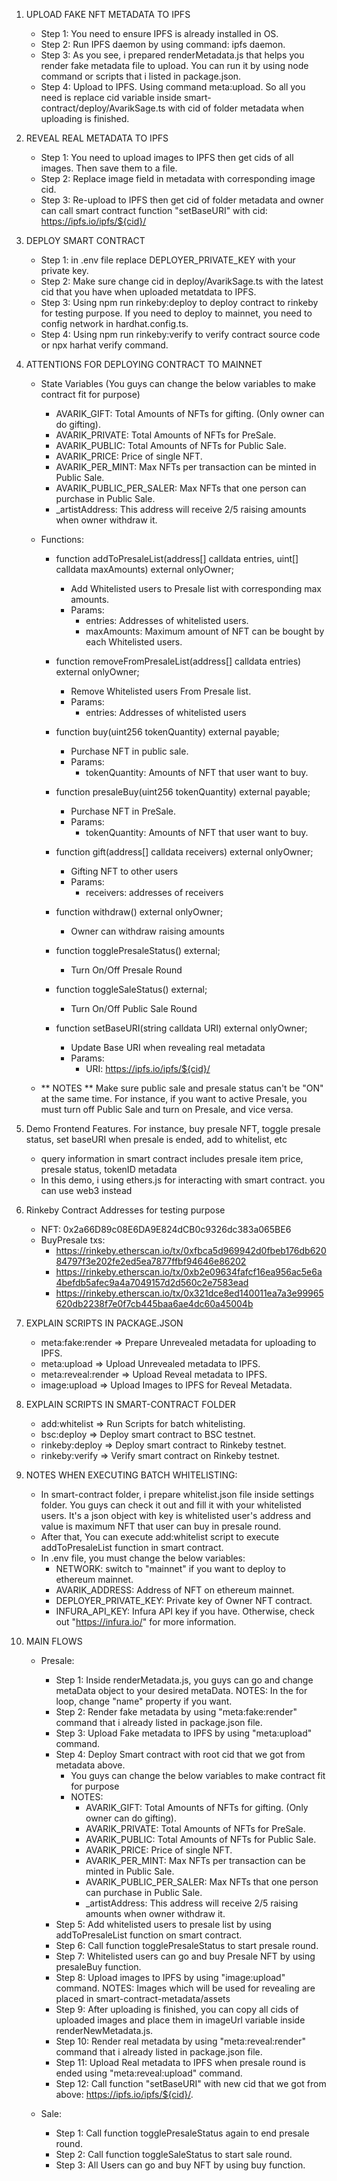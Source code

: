 1. UPLOAD FAKE NFT METADATA TO IPFS
    + Step 1: You need to ensure IPFS is already installed in OS.
    + Step 2: Run IPFS daemon by using command: ipfs daemon.
    + Step 3: As you see, i prepared renderMetadata.js that helps you render fake metadata file to upload. You can run it by using node command or scripts that i listed in package.json.
    + Step 4: Upload to IPFS. Using command meta:upload. So all you need is replace cid variable inside smart-contract/deploy/AvarikSage.ts with cid of folder metadata when uploading is finished.

2. REVEAL REAL METADATA TO IPFS
    + Step 1: You need to upload images to IPFS then get cids of all images. Then save them to a file.
    + Step 2: Replace image field in metadata with corresponding image cid.
    + Step 3: Re-upload to IPFS then get cid of folder metadata and owner can call smart contract function "setBaseURI" with cid: https://ipfs.io/ipfs/${cid}/

3. DEPLOY SMART CONTRACT
    + Step 1: in .env file replace DEPLOYER_PRIVATE_KEY with your private key.
    + Step 2: Make sure change cid in deploy/AvarikSage.ts with the latest cid that you have when uploaded metatdata to IPFS.
    + Step 3: Using npm run rinkeby:deploy to deploy contract to rinkeby for testing purpose. If you need to deploy to mainnet, you need to config network in hardhat.config.ts.
    + Step 4: Using npm run rinkeby:verify to verify contract source code or npx harhat verify command.

4. ATTENTIONS FOR DEPLOYING CONTRACT TO MAINNET
    + State Variables (You guys can change the below variables to make contract fit for purpose)
        - AVARIK_GIFT: Total Amounts of NFTs for gifting. (Only owner can do gifting).
        - AVARIK_PRIVATE: Total Amounts of NFTs for PreSale.
        - AVARIK_PUBLIC: Total Amounts of NFTs for Public Sale.
        - AVARIK_PRICE: Price of single NFT.
        - AVARIK_PER_MINT: Max NFTs per transaction can be minted in Public Sale.
        - AVARIK_PUBLIC_PER_SALER: Max NFTs that one person can purchase in Public Sale.
        - _artistAddress: This address will receive 2/5 raising amounts when owner withdraw it.

    + Functions:
        -   function addToPresaleList(address[] calldata entries, uint[] calldata maxAmounts) external onlyOwner;
            * Add Whitelisted users to Presale list with corresponding max amounts.
            * Params: 
                + entries: Addresses of whitelisted users.
                + maxAmounts: Maximum amount of NFT can be bought by each Whitelisted users.

        -   function removeFromPresaleList(address[] calldata entries) external onlyOwner;
            * Remove Whitelisted users From Presale list.
            * Params: 
                + entries: Addresses of whitelisted users

        -   function buy(uint256 tokenQuantity) external payable;
            * Purchase NFT in public sale.
            * Params: 
                + tokenQuantity: Amounts of NFT that user want to buy.

        -   function presaleBuy(uint256 tokenQuantity) external payable;
            * Purchase NFT in PreSale.
            * Params: 
                + tokenQuantity: Amounts of NFT that user want to buy.

        -   function gift(address[] calldata receivers) external onlyOwner;
            * Gifting NFT to other users
            * Params: 
                + receivers: addresses of receivers

        -   function withdraw() external onlyOwner;
            * Owner can withdraw raising amounts

        -   function togglePresaleStatus() external;
            * Turn On/Off Presale Round

        -   function toggleSaleStatus() external;
            * Turn On/Off Public Sale Round

        -   function setBaseURI(string calldata URI) external onlyOwner;
            * Update Base URI when revealing real metadata
            * Params:
                + URI: https://ipfs.io/ipfs/${cid}/


    + ** NOTES **  Make sure public sale and presale status can't be "ON" at the same time. For instance, if you want to active Presale, you must turn off Public Sale and turn on Presale, and vice versa.

4. Demo Frontend Features. For instance, buy presale NFT, toggle presale status, set baseURI when presale is ended, add to whitelist, etc
    + query information in smart contract includes presale item price, presale status, tokenID metadata
    + In this demo, i using ethers.js for interacting with smart contract. you can use web3 instead

5. Rinkeby Contract Addresses for testing purpose
    + NFT: 0x2a66D89c08E6DA9E824dCB0c9326dc383a065BE6
    + BuyPresale txs:
        - https://rinkeby.etherscan.io/tx/0xfbca5d969942d0fbeb176db62084797f3e202fe2ed5ea7877ffbf94646e86202
        - https://rinkeby.etherscan.io/tx/0xb2e09634fafcf16ea956ac5e6a4befdb5afec9a4a7049157d2d560c2e7583ead
        - https://rinkeby.etherscan.io/tx/0x321dce8ed140011ea7a3e99965620db2238f7e0f7cb445baa6ae4dc60a45004b

6. EXPLAIN SCRIPTS IN PACKAGE.JSON
    + meta:fake:render => Prepare Unrevealed metadata for uploading to IPFS.
    + meta:upload => Upload Unrevealed metadata to IPFS.
    + meta:reveal:render =>  Upload Reveal metadata to IPFS.
    + image:upload => Upload Images to IPFS for Reveal Metadata.

7. EXPLAIN SCRIPTS IN SMART-CONTRACT FOLDER
    + add:whitelist => Run Scripts for batch whitelisting.
    + bsc:deploy => Deploy smart contract to BSC testnet.
    + rinkeby:deploy => Deploy smart contract to Rinkeby testnet.
    + rinkeby:verify => Verify smart contract on Rinkeby testnet.


8. NOTES WHEN EXECUTING BATCH WHITELISTING:
    - In smart-contract folder, i prepare whitelist.json file inside settings folder. You guys can check it out and fill it with your whitelisted users. It's a json object with key is whitelisted user's address and value is maximum NFT that user can buy in presale round.
    - After that, You can execute add:whitelist script to execute addToPresaleList function in smart contract. 
    - In .env file, you must change the below variables:
        + NETWORK: switch to "mainnet" if you want to deploy to ethereum mainnet.
        + AVARIK_ADDRESS: Address of NFT on ethereum mainnet.
        + DEPLOYER_PRIVATE_KEY: Private key of Owner NFT contract.
        + INFURA_API_KEY: Infura API key if you have. Otherwise, check out "https://infura.io/" for more information.

9. MAIN FLOWS
    + Presale:
        - Step 1: Inside renderMetadata.js, you guys can go and change metaData object to your desired metaData. NOTES: In the for loop, change "name" property if you want.
        - Step 2: Render fake metadata by using "meta:fake:render" command that i already listed in package.json file.
        - Step 3: Upload Fake metadata to IPFS by using "meta:upload" command.
        - Step 4: Deploy Smart contract with root cid that we got from metadata above.
            + You guys can change the below variables to make contract fit for purpose
            + NOTES: 
                - AVARIK_GIFT: Total Amounts of NFTs for gifting. (Only owner can do gifting).
                - AVARIK_PRIVATE: Total Amounts of NFTs for PreSale.
                - AVARIK_PUBLIC: Total Amounts of NFTs for Public Sale.
                - AVARIK_PRICE: Price of single NFT.
                - AVARIK_PER_MINT: Max NFTs per transaction can be minted in Public Sale.
                - AVARIK_PUBLIC_PER_SALER: Max NFTs that one person can purchase in Public Sale.
                - _artistAddress: This address will receive 2/5 raising amounts when owner withdraw it.
        - Step 5: Add whitelisted users to presale list by using addToPresaleList function on smart contract.
        - Step 6: Call function togglePresaleStatus to start presale round.
        - Step 7: Whitelisted users can go and buy Presale NFT by using presaleBuy function.
        - Step 8: Upload images to IPFS by using "image:upload" command. NOTES: Images which will be used for revealing are placed in smart-contract-metadata/assets
        - Step 9: After uploading is finished, you can copy all cids of uploaded images and place them in imageUrl variable inside renderNewMetadata.js.
        - Step 10: Render real metadata by using "meta:reveal:render" command that i already listed in package.json file.
        - Step 11: Upload Real metadata to IPFS when presale round is ended using "meta:reveal:upload" command.
        - Step 12: Call function "setBaseURI" with new cid that we got from above: https://ipfs.io/ipfs/${cid}/.

    + Sale:
        - Step 1: Call function togglePresaleStatus again to end presale round.
        - Step 2: Call function toggleSaleStatus to start sale round.
        - Step 3: All Users can go and buy NFT by using buy function.
